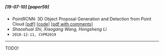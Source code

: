 ##### [19-07-10] [paper59]
- PointRCNN: 3D Object Proposal Generation and Detection from Point Cloud [[pdf]](https://arxiv.org/abs/1812.04244) [[code]](https://github.com/sshaoshuai/PointRCNN) [[pdf with comments]]()
- *Shaoshuai Shi, Xiaogang Wang, Hongsheng Li*
- `2018-12-11, CVPR2019`

****

TODO!
